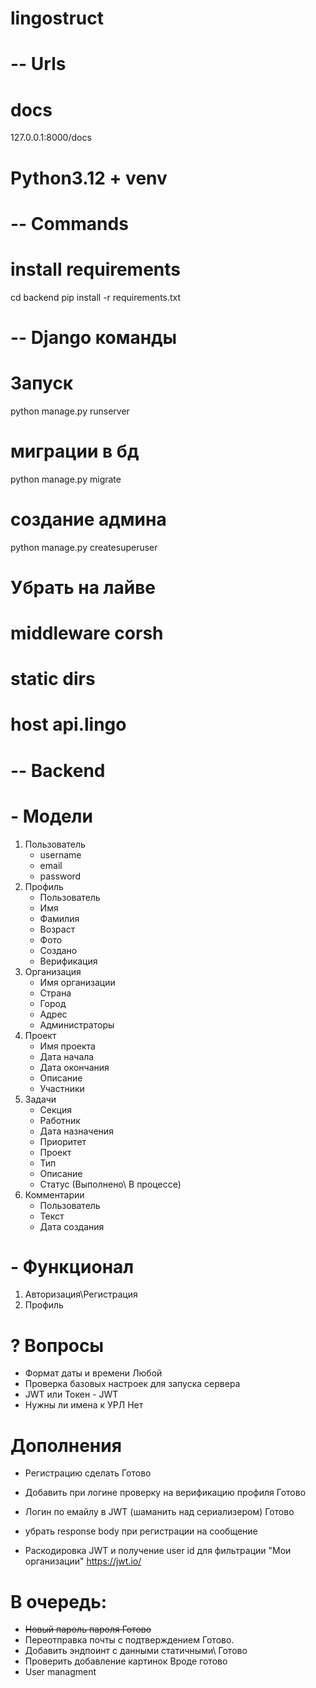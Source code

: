 # lingostruct

# -- Urls
# docs
127.0.0.1:8000/docs


# Python3.12 + venv

# -- Commands

# install requirements
cd backend
pip install -r requirements.txt

# -- Django команды

# Запуск
python manage.py runserver
# миграции в бд
python manage.py migrate
# создание админа
python manage.py createsuperuser

# Убрать на лайве
# middleware corsh
# static dirs
# host api.lingo





# -- Backend
# - Модели
1. Пользователь
    - username
    - email
    - password
2. Профиль
    - Пользователь
    - Имя
    - Фамилия
    - Возраст
    - Фото
    - Создано
    - Верификация
3. Организация
   - Имя организации
   - Страна
   - Город
   - Адрес
   - Администраторы
4. Проект
    - Имя проекта
    - Дата начала
    - Дата окончания
    - Описание
    - Участники
5. Задачи
   - Секция
   - Работник
   - Дата назначения
   - Приоритет
   - Проект
   - Тип
   - Описание
   - Статус (Выполнено\ В процессе)
6. Комментарии
   - Пользователь
   - Текст
   - Дата создания

# - Функционал
1. Авторизация\Регистрация
2. Профиль



# ? Вопросы
- Формат даты и времени Любой
- Проверка базовых настроек для запуска сервера
- JWT или Токен - JWT
- Нужны ли имена к УРЛ Нет

# Дополнения
- Регистрацию сделать Готово
- Добавить при логине проверку на верификацию профиля Готово
- Логин по емайлу в JWT (шаманить над сериализером) Готово
- убрать response body при регистрации на сообщение 

- Раскодировка JWT и получение user id для фильтрации "Мои организации" https://jwt.io/

# В очередь:
- ~~Новый пароль пароля Готово~~
- Переотправка почты с подтверждением Готово. 
- Добавить эндпоинт с данными статичными\ Готово
- Проверить добавление картинок Вроде готово
- User managment

